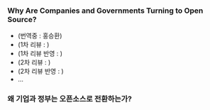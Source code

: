 ﻿### Why Are Companies and Governments Turning to Open Source?

* (번역중 : 홍승환)
* (1차 리뷰 : )
* (1차 리뷰 반영 : )
* (2차 리뷰 : )
* (2차 리뷰 반영 : )
* ...

### 왜 기업과 정부는 오픈소스로 전환하는가?

